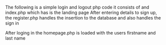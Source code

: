 The following is a simple login and logout php code 
it consists of and index.php which has is the landing page 
After entering details to sign up, the register.php handles the insertion to the database and also handles the sign in 

After loging in the homepage.php is loaded with the users firstname and last name 

